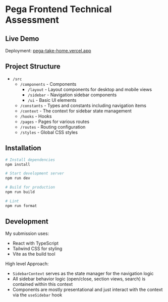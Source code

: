 # Pega Frontend Technical Assessment

## Live Demo

Deployment: [pega-take-home.vercel.app](https://pega-take-home.vercel.app)

## Project Structure

- `/src`
  - `/components` - Components
    - `/layout` - Layout components for desktop and mobile views
    - `/sidebar` - Navigation sidebar components
    - `/ui` - Basic UI elements
  - `/constants` - Types and constants including navigation items
  - `/context` - The context for sidebar state management
  - `/hooks` - Hooks
  - `/pages` - Pages for various routes
  - `/routes` - Routing configuration
  - `/styles` - Global CSS styles

## Installation

```bash
# Install dependencies
npm install

# Start development server
npm run dev

# Build for production
npm run build

# Lint
npm run format
```

## Development

My submission uses:

- React with TypeScript
- Tailwind CSS for styling
- Vite as the build tool

High level Approach:

- `SidebarContext` serves as the state manager for the navigation logic
- All sidebar behavior logic (open/close, section views, search) is contained within this context
- Components are mostly presentational and just interact with the context via the `useSidebar` hook
